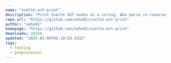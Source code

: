 ```yaml
---
name: "svelte-ast-print"
description: "Print Svelte AST nodes as a string. Aka parse in reverse."
repo_url: "https://github.com/xeho91/svelte-ast-print"
author: "xeho91"
homepage: "https://github.com/xeho91/svelte-ast-print"
downloads: 20268
updated: "2025-03-06T05:10:58.433Z"
tags: 
  - tooling
  - preprocessor
---
```

